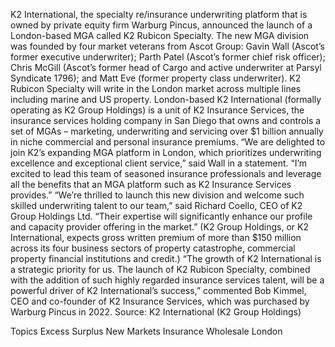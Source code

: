 K2 International, the specialty re/insurance underwriting platform that is owned by private equity firm Warburg Pincus, announced the launch of a London-based MGA called K2 Rubicon Specialty.
The new MGA division was founded by four market veterans from Ascot Group: Gavin Wall (Ascot’s former executive underwriter); Parth Patel (Ascot’s former chief risk officer); Chris McGill (Ascot’s former head of Cargo and active underwriter at Parsyl Syndicate 1796); and Matt Eve (former property class underwriter).
K2 Rubicon Specialty will write in the London market across multiple lines including marine and US property.
London-based K2 International (formally operating as K2 Group Holdings) is a unit of K2 Insurance Services, the insurance services holding company in San Diego that owns and controls a set of MGAs – marketing, underwriting and servicing over $1 billion annually in niche commercial and personal insurance premiums.
“We are delighted to join K2’s expanding MGA platform in London, which prioritizes underwriting excellence and exceptional client service,” said Wall in a statement. “I’m excited to lead this team of seasoned insurance professionals and leverage all the benefits that an MGA platform such as K2 Insurance Services provides.”
“We’re thrilled to launch this new division and welcome such skilled underwriting talent to our team,” said Richard Coello, CEO of K2 Group Holdings Ltd. “Their expertise will significantly enhance our profile and capacity provider offering in the market.” (K2 Group Holdings, or K2 International, expects gross written premium of more than $150 million across its four business sectors of property catastrophe, commercial property financial institutions and credit.)
“The growth of K2 International is a strategic priority for us. The launch of K2 Rubicon Specialty, combined with the addition of such highly regarded insurance services talent, will be a powerful driver of K2 International’s success,” commented Bob Kimmel, CEO and co-founder of K2 Insurance Services, which was purchased by Warburg Pincus in 2022.
Source: K2 International (K2 Group Holdings)

Topics
Excess Surplus
New Markets
Insurance Wholesale
London
